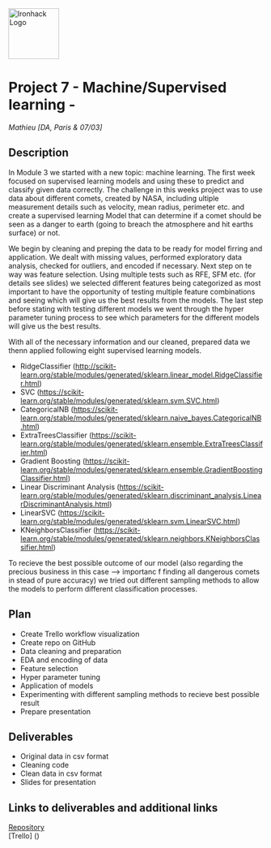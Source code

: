 <img src="https://bit.ly/2VnXWr2" alt="Ironhack Logo" width="100"/>

# Project 7 - Machine/Supervised learning - 

*Mathieu*
*[DA, Paris & 07/03]*

## Description 

In Module 3 we started with a new topic: machine learning. The first week focused on supervised learning models and using these to predict and classify given data correctly. The challenge in this weeks project was to use data about different comets, created by NASA, including ultiple measurement details such as velocity, mean radius, perimeter etc. and create a supervised learning Model that can determine if a comet should be seen as a danger to earth (going to breach the atmosphere and hit earths surface) or not.

We begin by cleaning and preping the data to be ready for model firring and application. We dealt with missing values, performed exploratory data analysis, checked for outliers, and encoded if necessary. Next step on te way was feature selection. Using multiple tests such as RFE, SFM etc. (for details see slides) we selected different features being categorized as most important to have the opportunity of testing multiple feature combinations and seeing which will give us the best results from the models. The last step before stating with testing different models we went through the hyper parameter tuning process to see which parameters for the different models will give us the best results.

With all of the necessary information and our cleaned, prepared data we thenn applied following eight supervised learning models.
- RidgeClassifier (http://scikit-learn.org/stable/modules/generated/sklearn.linear_model.RidgeClassifier.html)
- SVC (https://scikit-learn.org/stable/modules/generated/sklearn.svm.SVC.html)
- CategoricalNB (https://scikit-learn.org/stable/modules/generated/sklearn.naive_bayes.CategoricalNB.html)
- ExtraTreesClassifier (https://scikit-learn.org/stable/modules/generated/sklearn.ensemble.ExtraTreesClassifier.html)
- Gradient Boosting (https://scikit-learn.org/stable/modules/generated/sklearn.ensemble.GradientBoostingClassifier.html)
- Linear Discriminant Analysis (https://scikit-learn.org/stable/modules/generated/sklearn.discriminant_analysis.LinearDiscriminantAnalysis.html)
- LinearSVC (https://scikit-learn.org/stable/modules/generated/sklearn.svm.LinearSVC.html)
- KNeighborsClassifier (https://scikit-learn.org/stable/modules/generated/sklearn.neighbors.KNeighborsClassifier.html)

To recieve the best possible outcome of our model (also regarding the precious business in this case --> importanc f finding all dangerous comets in stead of pure accuracy) we tried out different sampling methods to allow the models to perform different classification processes.

## Plan
- Create Trello workflow visualization 
- Create repo on GitHub
- Data cleaning and preparation
- EDA and encoding of data
- Feature selection
- Hyper parameter tuning
- Application of models
- Experimenting with different sampling methods to recieve best possible result
- Prepare presentation

## Deliverables

- Original data in csv format
- Cleaning code
- Clean data in csv format
- Slides for presentation

## Links to deliverables and additional links

[Repository](https://github.com/mathieujomain/Project_7_Supervised_ML)  
[Trello] ()





